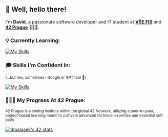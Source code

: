 <h2>👋 Well, hello there!</h2>

I'm **David**, a passionate software developer and IT student at <strong><a href="https://fis.vse.cz" target="_blank">VŠE FIS</a></strong> and <strong><a href="https://www.42prague.com" target="_blank">42 Prague</a></strong> 🧑🏻‍💻.

<h3>💡 Currently Learning:</h3>

[![My Skills](https://skillicons.dev/icons?i=c)](https://skillicons.dev)

<h3>🎓 Skills I'm Confident In:</h3>
<sup>(...but hey, sometimes I Google or GPT too! 🤖)</sup>

[![My Skills](https://skillicons.dev/icons?i=html,css,js,wordpress,bootstrap,jquery,php,nodejs,webpack,py,java,git&perline=6)](https://skillicons.dev)

<h3>🧑🏻‍💻 My Progress At 42 Prague:</h3>
<sup>42 Prague is a coding institute within the global 42 Network, utilizing a peer-to-peer, project-based learning model to cultivate advanced technical expertise and essential soft skills.</sup>

[![dmalasek's 42 stats](https://badge.mediaplus.ma/darkblue/dmalasek?1337Badge=off&UM6P=off)](https://github.com/oakoudad/badge42)
